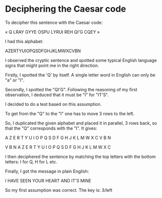 # Deciphering the Caesar code


To decipher this sentence with the Caesar code:

« Q LRAY GYYE OSPU LYRUI REH QI'G CQEY »

I had this alphabet:

AZERTYUIOPQSDFGHJKLMWXCVBN

I observed the cryptic sentence and spotted some typical English language signs that might point me in the right direction.

Firstly, I spotted the 'Q' by itself. A single letter word in English can only be "a" or "I".

Secondly, I spotted the "QI'G". Following the reasoning of my first observation, I deduced that it must be "I" for "IT'S".

I decided to do a test based on this assumption.

To get from the "Q" to the "I" one has to move 3 rows to the left.

So, I duplicated the given alphabet and placed it in parallel, 3 rows back, so that the "Q" corresponds with the "I". It gives:

A Z E R T Y U I O P Q S D F G H J K L M W X C V B N

V B N A Z E R T Y U I O P Q S D F G H J K L M W X C

I then deciphered the sentence by matching the top letters with the bottom letters: I for Q, H for L etc.

Finally, I got the message in plain English:

I HAVE SEEN YOUR HEART AND IT'S MINE

So my first assumption was correct. The key is: 3/left
